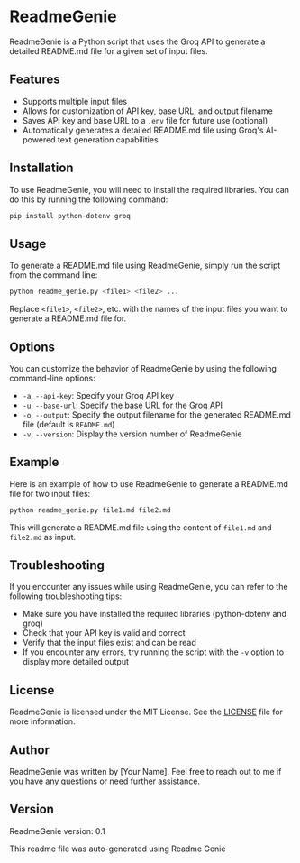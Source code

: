 
**ReadmeGenie**
================

ReadmeGenie is a Python script that uses the Groq API to generate a detailed README.md file for a given set of input files.

**Features**
-----------

* Supports multiple input files
* Allows for customization of API key, base URL, and output filename
* Saves API key and base URL to a `.env` file for future use (optional)
* Automatically generates a detailed README.md file using Groq's AI-powered text generation capabilities

**Installation**
--------------

To use ReadmeGenie, you will need to install the required libraries. You can do this by running the following command:
```bash
pip install python-dotenv groq
```
**Usage**
---------

To generate a README.md file using ReadmeGenie, simply run the script from the command line:
```bash
python readme_genie.py <file1> <file2> ...
```
Replace `<file1>`, `<file2>`, etc. with the names of the input files you want to generate a README.md file for.

**Options**
---------

You can customize the behavior of ReadmeGenie by using the following command-line options:

* `-a`, `--api-key`: Specify your Groq API key
* `-u`, `--base-url`: Specify the base URL for the Groq API
* `-o`, `--output`: Specify the output filename for the generated README.md file (default is `README.md`)
* `-v`, `--version`: Display the version number of ReadmeGenie

**Example**
----------

Here is an example of how to use ReadmeGenie to generate a README.md file for two input files:
```bash
python readme_genie.py file1.md file2.md
```
This will generate a README.md file using the content of `file1.md` and `file2.md` as input.

**Troubleshooting**
-----------------

If you encounter any issues while using ReadmeGenie, you can refer to the following troubleshooting tips:

* Make sure you have installed the required libraries (python-dotenv and groq)
* Check that your API key is valid and correct
* Verify that the input files exist and can be read
* If you encounter any errors, try running the script with the `-v` option to display more detailed output

**License**
---------

ReadmeGenie is licensed under the MIT License. See the [LICENSE](LICENSE) file for more information.

**Author**
---------

ReadmeGenie was written by [Your Name]. Feel free to reach out to me if you have any questions or need further assistance.

**Version**
---------

ReadmeGenie version: 0.1

This readme file was auto-generated using Readme Genie
